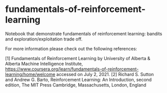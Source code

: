 # fundamentals-of-reinforcement-learning
Notebook that demonstrate fundamentals of reinforcement learning: bandits and exploration/exploitation trade off.

For more information please check out the following references:

[1] Fundamentals of Reinforcement Learning by University of Alberta & Alberta Machine Intelligence Institute, https://www.coursera.org/learn/fundamentals-of-reinforcement-learning/home/welcome accessed on July 2, 2021.
[2] Richard S. Sutton and Andrew G. Barto, Reinforcement Learning: An Introduction, second edition, The MIT Press Cambridge, Massachusetts, London, England
